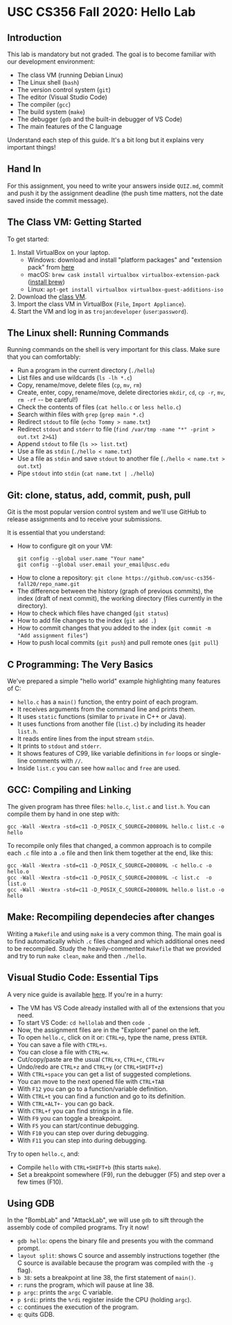 # USC CS356 Fall 2020: Hello Lab

## Introduction

This lab is mandatory but not graded.
The goal is to become familiar with our development environment:

- The class VM (running Debian Linux)
- The Linux shell (`bash`)
- The version control system (`git`)
- The editor (Visual Studio Code)
- The compiler (`gcc`)
- The build system (`make`)
- The debugger (`gdb` and the built-in debugger of VS Code)
- The main features of the C language

Understand each step of this guide.
It's a bit long but it explains very important things!


## Hand In

For this assignment, you need to write your answers inside `QUIZ.md`,
commit and push it by the assignment deadline (the push time matters,
not the date saved inside the commit message).


## The Class VM: Getting Started

To get started:

1. Install VirtualBox on your laptop.
   - Windows: download and install "platform packages" and "extension pack"
     from [here](https://www.virtualbox.org/wiki/Downloads)
   - macOS: `brew cask install virtualbox virtualbox-extension-pack`
     ([install brew](https://brew.sh/))
   - Linux: `apt-get install virtualbox virtualbox-guest-additions-iso`
2. Download the [class VM](http://qedwork.usc.edu/CS356.ova).
3. Import the class VM in VirtualBox (`File`, `Import Appliance`).
4. Start the VM and log in as `trojan`:`developer` (`user`:`password`).


## The Linux shell: Running Commands

Running commands on the shell is very important for this class.
Make sure that you can comfortably:

- Run a program in the current directory (`./hello`)
- List files and use wildcards (`ls -lh *.c`)
- Copy, rename/move, delete files (`cp`, `mv`, `rm`)
- Create, enter, copy, rename/move, delete directories
  `mkdir`, `cd`, `cp -r`, `mv`, `rm -rf` -- be careful!)
- Check the contents of files (`cat hello.c` or `less hello.c`)
- Search within files with `grep` (`grep main *.c`)
- Redirect `stdout` to file (`echo Tommy > name.txt`)
- Redirect `stdout` and `stderr` to file (`find /var/tmp -name "*" -print > out.txt 2>&1`)
- Append `stdout` to file (`ls >> list.txt`)
- Use a file as `stdin` (`./hello < name.txt`)
- Use a file as `stdin` and save `stdout` to another file (`./hello < name.txt > out.txt`)
- Pipe `stdout` into `stdin` (`cat name.txt | ./hello`)


## Git: clone, status, add, commit, push, pull

Git is the most popular version control system and we'll use GitHub to release
assignments and to receive your submissions.

It is essential that you understand:

- How to configure git on your VM:
  ```
  git config --global user.name "Your name"
  git config --global user.email your_email@usc.edu
  ```
- How to clone a repository: `git clone https://github.com/usc-cs356-fall20/repo_name.git`
- The difference between the history (graph of previous commits), the index
  (draft of next commit), the working directory (files currently in the directory).
- How to check which files have changed (`git status`)
- How to add file changes to the index (`git add .`)
- How to commit changes that you added to the index (`git commit -m "Add assignment files"`)
- How to push local commits (`git push`) and pull remote ones (`git pull`)


## C Programming: The Very Basics

We've prepared a simple "hello world" example highlighting many features of C:

- `hello.c` has a `main()` function, the entry point of each program.
- It receives arguments from the command line and prints them.
- It uses `static` functions (similar to `private` in C++ or Java).
- It uses functions from another file (`list.c`) by including its header `list.h`.
- It reads entire lines from the input stream `stdin`.
- It prints to `stdout` and `stderr`.
- It shows features of C99, like variable definitions in `for` loops or
  single-line comments with `//`.
- Inside `list.c` you can see how `malloc` and `free` are used.


## GCC: Compiling and Linking

The given program has three files: `hello.c`, `list.c` and `list.h`.
You can compile them by hand in one step with:

```
gcc -Wall -Wextra -std=c11 -D_POSIX_C_SOURCE=200809L hello.c list.c -o hello
```

To recompile only files that changed, a common approach is to compile
each `.c` file into a `.o` file and then link them together at the end, like this:

```
gcc -Wall -Wextra -std=c11 -D_POSIX_C_SOURCE=200809L -c hello.c -o hello.o
gcc -Wall -Wextra -std=c11 -D_POSIX_C_SOURCE=200809L -c list.c  -o list.o
gcc -Wall -Wextra -std=c11 -D_POSIX_C_SOURCE=200809L hello.o list.o -o hello
```


## Make: Recompiling dependecies after changes

Writing a `Makefile` and using `make` is a very common thing. The main goal is
to find automatically which `.c` files changed and which additional ones need to
be recompiled. Study the heavily-commented `Makefile` that we provided and try
to run `make clean`, `make` and then `./hello`.


## Visual Studio Code: Essential Tips

A very nice guide is available [here](https://code.visualstudio.com/docs/introvideos/basics).
If you're in a hurry:

- The VM has VS Code already installed with all of the extensions that you need.
- To start VS Code: `cd hellolab` and then `code .`
- Now, the assignment files are in the "Explorer" panel on the left.
- To open `hello.c`, click on it or: `CTRL+p`, type the name, press `ENTER`.
- You can save a file with `CTRL+s`.
- You can close a file with `CTRL+w`.
- Cut/copy/paste are the usual `CTRL+x`, `CTRL+c`, `CTRL+v`
- Undo/redo are `CTRL+z` and `CTRL+y` (or `CTRL+SHIFT+z`)
- With `CTRL+space` you can get a list of suggested completions.
- You can move to the next opened file with `CTRL+TAB`
- With `F12` you can go to a function/variable definition.
- With `CTRL+t` you can find a function and go to its definition.
- With `CTRL+ALT+-` you can go back.
- With `CTRL+f` you can find strings in a file.
- With `F9` you can toggle a breakpoint.
- With `F5` you can start/continue debugging.
- With `F10` you can step over during debugging.
- With `F11` you can step into during debugging.

Try to open `hello.c`, and:
- Compile `hello` with `CTRL+SHIFT+b` (this starts `make`).
- Set a breakpoint somewhere (F9), run the debugger (F5) and step over a few
  times (F10).


## Using GDB

In the "BombLab" and "AttackLab", we will use `gdb` to sift through the assembly
code of compiled programs. Try it now!

- `gdb hello`: opens the binary file and presents you with the command prompt.
- `layout split`: shows C source and assembly instructions together (the C
  source is available because the program was compiled with the `-g` flag).
- `b 38`: sets a breakpoint at line 38, the first statement of `main()`.
- `r`: runs the program, which will pause at line 38.
- `p argc`: prints the `argc` C variable.
- `p $rdi`: prints the `%rdi` register inside the CPU (holding `argc`).
- `c`: continues the execution of the program.
- `q`: quits GDB.
